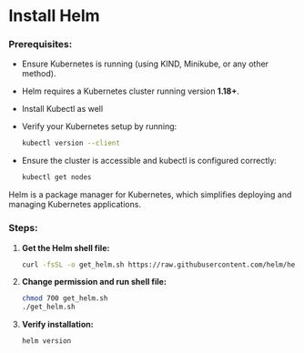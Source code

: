 # Install Helm

### Prerequisites:

* Ensure Kubernetes is running (using KIND, Minikube, or any other method).
    
* Helm requires a Kubernetes cluster running version **1.18+**.
    
* Install Kubectl as well
    
* Verify your Kubernetes setup by running:
    
    ```bash
    kubectl version --client
    ```
    
* Ensure the cluster is accessible and kubectl is configured correctly:
    
    ```bash
    kubectl get nodes
    ```
    

Helm is a package manager for Kubernetes, which simplifies deploying and managing Kubernetes applications.

### Steps:

1. **Get the Helm shell file:**
    
    ```bash
    curl -fsSL -o get_helm.sh https://raw.githubusercontent.com/helm/helm/main/scripts/get-helm-3
    ```
    
2. **Change permission and run shell file:**
    
    ```bash
    chmod 700 get_helm.sh
    ./get_helm.sh
    ```
    
3. **Verify installation:**
    
    ```bash
    helm version
    ```
    

